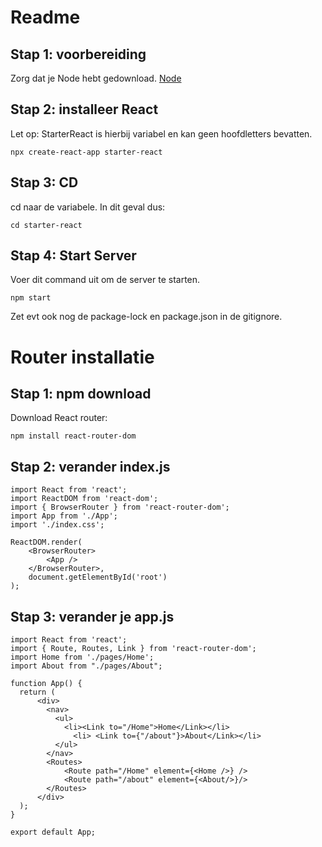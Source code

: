 # Readme

## Stap 1: voorbereiding
Zorg dat je Node hebt gedownload. [Node](https://nodejs.org/en)

## Stap 2: installeer React
Let op: StarterReact is hierbij variabel en kan geen hoofdletters bevatten.
```
npx create-react-app starter-react
```

## Stap 3: CD
cd naar de variabele. In dit geval dus:
```
cd starter-react
```

## Stap 4: Start Server
Voer dit command uit om de server te starten.
```
npm start
```

Zet evt ook nog de package-lock en package.json in de gitignore.

# Router installatie
## Stap 1: npm download
Download React router:
```
npm install react-router-dom
```

## Stap 2: verander index.js

```
import React from 'react';
import ReactDOM from 'react-dom';
import { BrowserRouter } from 'react-router-dom';
import App from './App';
import './index.css';

ReactDOM.render(
    <BrowserRouter>
        <App />
    </BrowserRouter>,
    document.getElementById('root')
);

```

## Stap 3: verander je app.js
```
import React from 'react';
import { Route, Routes, Link } from 'react-router-dom';
import Home from './pages/Home';
import About from "./pages/About";

function App() {
  return (
      <div>
        <nav>
          <ul>
            <li><Link to="/Home">Home</Link></li>
              <li> <Link to={"/about"}>About</Link></li>
          </ul>
        </nav>
        <Routes>
            <Route path="/Home" element={<Home />} />
            <Route path="/about" element={<About/>}/>
        </Routes>
      </div>
  );
}

export default App;
```
